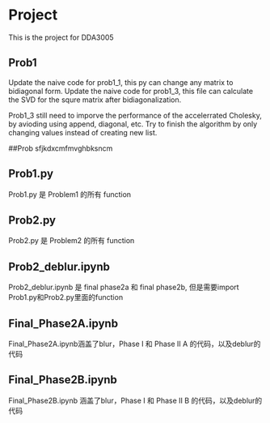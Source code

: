 # Project
This is the project for DDA3005
## Prob1
Update the naive code for prob1_1, this py can change any matrix to bidiagonal form.
Update the naive code for prob1_3, this file can calculate the SVD for the squre matrix after bidiagonalization. 

Prob1_3 still need to imporve the performance of the accelerrated Cholesky, by avioding using append, diagonal, etc. Try to finish the algorithm by only changing values instead of creating new list.

##Prob
sfjkdxcmfmvghbksncm

## Prob1.py
Prob1.py 是 Problem1 的所有 function

## Prob2.py
Prob2.py 是 Problem2 的所有 function

## Prob2_deblur.ipynb
Prob2_deblur.ipynb 是 final phase2a 和 final phase2b, 但是需要import Prob1.py和Prob2.py里面的function

## Final_Phase2A.ipynb 
Final_Phase2A.ipynb涵盖了blur，Phase I 和 Phase II A 的代码，以及deblur的代码

## Final_Phase2B.ipynb 
Final_Phase2B.ipynb 涵盖了blur，Phase I 和 Phase II B 的代码，以及deblur的代码
